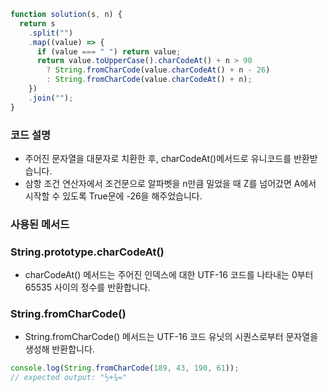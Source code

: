 ```js
function solution(s, n) {
  return s
    .split("")
    .map((value) => {
      if (value === " ") return value;
      return value.toUpperCase().charCodeAt() + n > 90
        ? String.fromCharCode(value.charCodeAt() + n - 26)
        : String.fromCharCode(value.charCodeAt() + n);
    })
    .join("");
}
```

### 코드 설명

- 주어진 문자열을 대문자로 치환한 후, charCodeAt()메서드로 유니코드를 반환받습니다.
- 삼항 조건 연산자에서 조건문으로 알파벳을 n만큼 밀었을 때 Z를 넘어갔면 A에서 시작할 수 있도록 True문에 -26을 해주었습니다.

### 사용된 메서드

### String.prototype.charCodeAt()

- charCodeAt() 메서드는 주어진 인덱스에 대한 UTF-16 코드를 나타내는 0부터 65535 사이의 정수를 반환합니다.

### String.fromCharCode()

- String.fromCharCode() 메서드는 UTF-16 코드 유닛의 시퀀스로부터 문자열을 생성해 반환합니다.

```js
console.log(String.fromCharCode(189, 43, 190, 61));
// expected output: "½+¾="
```
